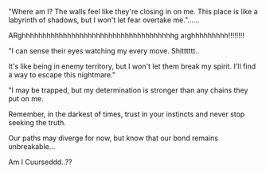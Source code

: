 "Where am I? The walls feel like they're closing in on me. This place is like a labyrinth of shadows, but I won't let fear overtake me."......

ARghhhhhhhhhhhhhhhhhhhhhhhhhhhhhhhhhhhhhg arghhhhhhhhh!!!!!!!!

"I can sense their eyes watching my every move. Shitttttt..

It's like being in enemy territory, but I won't let them break my spirit. I'll find a way to escape this nightmare."

"I may be trapped, but my determination is stronger than any chains they put on me. 

Remember, in the darkest of times, trust in your instincts and never stop seeking the truth.

Our paths may diverge for now, but know that our bond remains unbreakable...

Am I Cuurseddd..??
